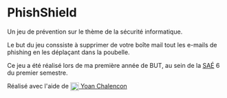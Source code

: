 # PhishShield

 Un jeu de prévention sur le thème de la sécurité informatique.

 Le but du jeu conssiste à supprimer de votre boîte mail tout les e-mails de phishing en les déplaçant dans la poubelle.

 Ce jeu a été réalisé lors de ma première année de BUT, au sein de la [SAÉ](https://fr.wikipedia.org/wiki/Situation_d%27apprentissage_et_d%27%C3%A9valuation) 6 du premier semestre.

 Réalisé avec l'aide de [<img src="https://github.com/CHALENCON-Yoan.png" width="20px" valign="middle"/> Yoan Chalencon](https://github.com/CHALENCON-Yoan)
